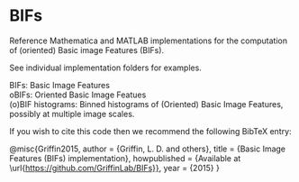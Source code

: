 BIFs
=====

Reference Mathematica and MATLAB implementations for the computation of (oriented) Basic image Features (BIFs). 

See individual implementation folders for examples.




BIFs: Basic Image Features  
oBIFs: Oriented Basic Image Featues  
(o)BIF histograms: Binned histograms of (Oriented) Basic Image Features, possibly at multiple image scales.

If you wish to cite this code then we recommend the following BibTeX entry:

@misc{Griffin2015,
   author = {Griffin, L. D. and others},
   title = {Basic Image Features (BIFs) implementation},
   howpublished = {Available at \url{https://github.com/GriffinLab/BIFs}},
   year = {2015}
}

